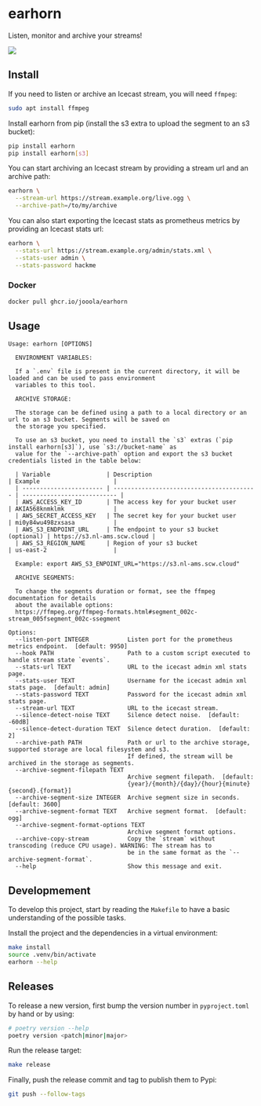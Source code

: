 # earhorn

Listen, monitor and archive your streams!

[![](https://mermaid.ink/svg/pako:eNqNlD9PwzAQxb_KySNqFySWqCoDMLAw0AEhgiorvhIriV1dnAJCfHcuzj8nzsDmvHv383Muzo_IrEKRiNpJh_dafpCstpfr1AB4CVJxcJIc4AWNg1waVSKlAmTdGsgdB4k73q7eYbvdLwsx7Ey2QpdjU4ekQO06JkiADV0TWZ-O7aI-NlTCbpflVme436-DQnMCj35_V0PbqvCkDSq4jUN3ppU34AutfxZiSuy1BF4xTkwoq_9HHtx95vYxDj3ntr1ZjlnRi1GMVNy1ZSCsLD92ru50Yd9ablvEsUcEl06Wiq4QkhbHsYU_DQ90aGTsbZdwtlX3PoMzLOdT6tqhmY9m1CK3pCzXl7l71Lx7DLuGWhSnznCn58Z0eGqM0eZjGu0A84ioOtCW1X7pZb5rCTx8abe4X2gUIJElcHb10rLh6A1L4lRh8GCIRxC4nux88xepHfDU4YZtmTWqv96frE8Y3zFSPDQ2zJXoMxYbUSFVUiv-d_20DangT6jCVCS85Ashm9KlIjW_bG3OigM-KO0sieQkyxo3QjbOHr5NJhJHDQ6m_hfYu37_AFEs0XE)](https://mermaid.live/edit#pako:eNqNlD9PwzAQxb_KySNqFySWqCoDMLAw0AEhgiorvhIriV1dnAJCfHcuzj8nzsDmvHv383Muzo_IrEKRiNpJh_dafpCstpfr1AB4CVJxcJIc4AWNg1waVSKlAmTdGsgdB4k73q7eYbvdLwsx7Ey2QpdjU4ekQO06JkiADV0TWZ-O7aI-NlTCbpflVme436-DQnMCj35_V0PbqvCkDSq4jUN3ppU34AutfxZiSuy1BF4xTkwoq_9HHtx95vYxDj3ntr1ZjlnRi1GMVNy1ZSCsLD92ru50Yd9ablvEsUcEl06Wiq4QkhbHsYU_DQ90aGTsbZdwtlX3PoMzLOdT6tqhmY9m1CK3pCzXl7l71Lx7DLuGWhSnznCn58Z0eGqM0eZjGu0A84ioOtCW1X7pZb5rCTx8abe4X2gUIJElcHb10rLh6A1L4lRh8GCIRxC4nux88xepHfDU4YZtmTWqv96frE8Y3zFSPDQ2zJXoMxYbUSFVUiv-d_20DangT6jCVCS85Ashm9KlIjW_bG3OigM-KO0sieQkyxo3QjbOHr5NJhJHDQ6m_hfYu37_AFEs0XE)

## Install

If you need to listen or archive an Icecast stream, you will need `ffmpeg`:

```sh
sudo apt install ffmpeg
```

Install earhorn from pip (install the s3 extra to upload the segment to an s3 bucket):

```sh
pip install earhorn
pip install earhorn[s3]
```

You can start archiving an Icecast stream by providing a stream url and an archive path:

```sh
earhorn \
  --stream-url https://stream.example.org/live.ogg \
  --archive-path=/to/my/archive
```

You can also start exporting the Icecast stats as prometheus metrics by providing an Icecast stats url:

```sh
earhorn \
  --stats-url https://stream.example.org/admin/stats.xml \
  --stats-user admin \
  --stats-password hackme
```

### Docker

```sh
docker pull ghcr.io/jooola/earhorn
```

## Usage

```
Usage: earhorn [OPTIONS]

  ENVIRONMENT VARIABLES:

  If a `.env` file is present in the current directory, it will be loaded and can be used to pass environment
  variables to this tool.

  ARCHIVE STORAGE:

  The storage can be defined using a path to a local directory or an url to an s3 bucket. Segments will be saved on
  the storage you specified.

  To use an s3 bucket, you need to install the `s3` extras (`pip install earhorn[s3]`), use `s3://bucket-name` as
  value for the `--archive-path` option and export the s3 bucket credentials listed in the table below:

  | Variable                | Description                               | Example                     |
  | ----------------------- | ----------------------------------------- | --------------------------- |
  | AWS_ACCESS_KEY_ID       | The access key for your bucket user       | AKIA568knmklmk              |
  | AWS_SECRET_ACCESS_KEY   | The secret key for your bucket user       | mi0y84wu498zxsasa           |
  | AWS_S3_ENDPOINT_URL     | The endpoint to your s3 bucket (optional) | https://s3.nl-ams.scw.cloud |
  | AWS_S3_REGION_NAME      | Region of your s3 bucket                  | us-east-2                   |

  Example: export AWS_S3_ENPOINT_URL="https://s3.nl-ams.scw.cloud"

  ARCHIVE SEGMENTS:

  To change the segments duration or format, see the ffmpeg documentation for details
  about the available options:
  https://ffmpeg.org/ffmpeg-formats.html#segment_002c-stream_005fsegment_002c-ssegment

Options:
  --listen-port INTEGER           Listen port for the prometheus metrics endpoint.  [default: 9950]
  --hook PATH                     Path to a custom script executed to handle stream state `events`.
  --stats-url TEXT                URL to the icecast admin xml stats page.
  --stats-user TEXT               Username for the icecast admin xml stats page.  [default: admin]
  --stats-password TEXT           Password for the icecast admin xml stats page.
  --stream-url TEXT               URL to the icecast stream.
  --silence-detect-noise TEXT     Silence detect noise.  [default: -60dB]
  --silence-detect-duration TEXT  Silence detect duration.  [default: 2]
  --archive-path PATH             Path or url to the archive storage, supported storage are local filesystem and s3.
                                  If defined, the stream will be archived in the storage as segments.
  --archive-segment-filepath TEXT
                                  Archive segment filepath.  [default:
                                  {year}/{month}/{day}/{hour}{minute}{second}.{format}]
  --archive-segment-size INTEGER  Archive segment size in seconds.  [default: 3600]
  --archive-segment-format TEXT   Archive segment format.  [default: ogg]
  --archive-segment-format-options TEXT
                                  Archive segment format options.
  --archive-copy-stream           Copy the `stream` without transcoding (reduce CPU usage). WARNING: The stream has to
                                  be in the same format as the `--archive-segment-format`.
  --help                          Show this message and exit.

```

## Developmement

To develop this project, start by reading the `Makefile` to have a basic understanding of the possible tasks.

Install the project and the dependencies in a virtual environment:

```sh
make install
source .venv/bin/activate
earhorn --help
```

## Releases

To release a new version, first bump the version number in `pyproject.toml` by hand or by using:

```sh
# poetry version --help
poetry version <patch|minor|major>
```

Run the release target:

```sh
make release
```

Finally, push the release commit and tag to publish them to Pypi:

```sh
git push --follow-tags
```
